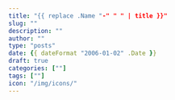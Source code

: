 ```yaml
---
title: "{{ replace .Name "-" " " | title }}"
slug: ""
description: ""
author: ""
type: "posts"
date: {{ dateFormat "2006-01-02" .Date }}
draft: true
categories: [""]
tags: [""]
icon: "/img/icons/"
---
```

